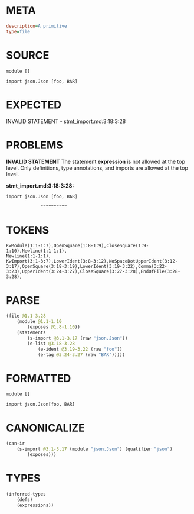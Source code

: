 # META
~~~ini
description=A primitive
type=file
~~~
# SOURCE
~~~roc
module []

import json.Json [foo, BAR]
~~~
# EXPECTED
INVALID STATEMENT - stmt_import.md:3:18:3:28
# PROBLEMS
**INVALID STATEMENT**
The statement **expression** is not allowed at the top level.
Only definitions, type annotations, and imports are allowed at the top level.

**stmt_import.md:3:18:3:28:**
```roc
import json.Json [foo, BAR]
```
                 ^^^^^^^^^^


# TOKENS
~~~zig
KwModule(1:1-1:7),OpenSquare(1:8-1:9),CloseSquare(1:9-1:10),Newline(1:1-1:1),
Newline(1:1-1:1),
KwImport(3:1-3:7),LowerIdent(3:8-3:12),NoSpaceDotUpperIdent(3:12-3:17),OpenSquare(3:18-3:19),LowerIdent(3:19-3:22),Comma(3:22-3:23),UpperIdent(3:24-3:27),CloseSquare(3:27-3:28),EndOfFile(3:28-3:28),
~~~
# PARSE
~~~clojure
(file @1.1-3.28
	(module @1.1-1.10
		(exposes @1.8-1.10))
	(statements
		(s-import @3.1-3.17 (raw "json.Json"))
		(e-list @3.18-3.28
			(e-ident @3.19-3.22 (raw "foo"))
			(e-tag @3.24-3.27 (raw "BAR")))))
~~~
# FORMATTED
~~~roc
module []

import json.Json[foo, BAR]
~~~
# CANONICALIZE
~~~clojure
(can-ir
	(s-import @3.1-3.17 (module "json.Json") (qualifier "json")
		(exposes)))
~~~
# TYPES
~~~clojure
(inferred-types
	(defs)
	(expressions))
~~~
